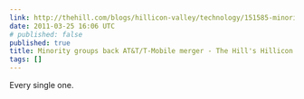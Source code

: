 ```yaml
---
link: http://thehill.com/blogs/hillicon-valley/technology/151585-minority-groups-back-atatt-mobile#
date: 2011-03-25 16:06 UTC
# published: false
published: true
title: Minority groups back AT&T/T-Mobile merger - The Hill's Hillicon Valley
tags: []
---
```


Every single one.
